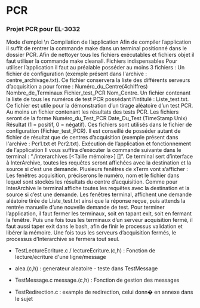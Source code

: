 # PCR
### Projet PCR pour EL-3032

Mode d’emploi \n
Compilation de l’application
Afin de compiler l’application il suffit de rentrer la commande make dans un terminal positionné dans le dossier PCR. Afin de nettoyer tous les fichiers exécutables et fichiers objet il faut utiliser la commande make cleanall.
Fichiers indispensables
Pour utiliser l’application il faut au préalable posséder au moins 3 fichiers :
Un fichier de configuration (exemple présent dans l'archive : centre_archivage.txt). Ce fichier conservera la liste des différents serveurs d’acquisition a pour forme : Numéro_du_Centre(4chiffres) Nombre_de_Terminaux Fichier_test_PCR Nom_Centre.
Un fichier contenant la liste de tous les numéros de test PCR possédant l'intitulé : Liste_test.txt. Ce fichier est utile pour la démonstration d’un tirage aléatoire d’un test PCR.
Au moins un fichier contenant les résultats des tests PCR. Les fichiers seront de la forme Numéro_du_Test_PCR Date_Du_Test (TimeStamp Unix) Résultat (1 = positif, 0 = négatif). Ces fichiers sont utilisés dans le fichier de configuration (Fichier_test_PCR). Il est conseillé de posséder autant de fichier de résultat que de centres d’acquisition (exemple présent dans l'archive : Pcr1.txt et Pcr2.txt).
Exécution de l’application et fonctionnement de l’application
Il vous suffira d’exécuter la commande suivante dans le terminal : “./interarchives [<Taille mémoire>] [<Nom fichier configuration>]”. Ce terminal sert d’interface à InterArchive, toutes les requêtes seront affichées avec la destination et la source si c’est une demande.
Plusieurs fenêtres de xTerm vont s’afficher :
Les fenêtres acquisition, préciserons le numéro, nom et le fichier dans lequel sont stockés les résultats du centre d’acquisition. Comme pour InterArchive le terminal affiche toutes les requêtes avec la destination et la source si c’est une demande.
Les fenêtres terminal, affichent une demande aléatoire tirée de Liste_test.txt ainsi que la réponse reçue, puis attends la rentrée manuelle d’une nouvelle demande de test.
Pour terminer l’application, il faut fermer les terminaux, soit en tapant exit, soit en fermant la fenêtre. Puis une fois tous les terminaux d’un serveur acquisition fermé, il faut aussi taper exit dans le bash, afin de finir le processus validation et libérer la mémoire. Une fois tous les serveurs d’acquisition fermés, le processus d’Interarchive se fermera tout seul.

- TestLectureEcriture.c / lectureEcriture.(c,h) : Fonction de lecture/ecriture 
  d'une ligne/message

- alea.(c,h) : generateur aleatoire - teste dans TestMessage

- TestMessage.c message.(c,h) : Fonction de gestion des messages

- TestRedirection.c : example de redirection, celui donn� en annexe dans le sujet
